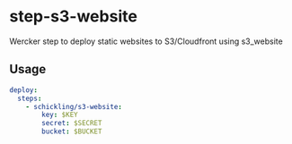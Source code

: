 step-s3-website
===============

Wercker step to deploy static websites to S3/Cloudfront using s3_website

## Usage

```yaml
deploy:
  steps:
    - schickling/s3-website:
        key: $KEY
        secret: $SECRET
        bucket: $BUCKET
```
